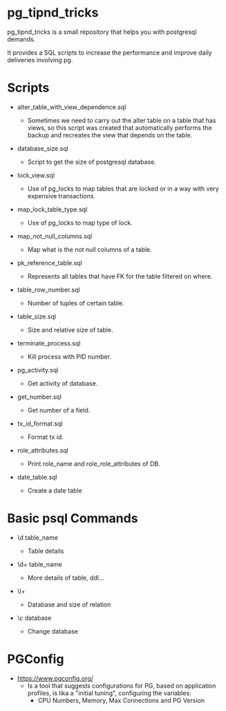 # pg_tipnd_tricks

pg_tipnd_tricks is a small repository that helps you with postgresql demands.

It provides a SQL scripts to increase the performance and improve daily deliveries involving pg.

# Scripts 

- alter_table_with_view_dependence.sql
  - Sometimes we need to carry out the alter table on a table that has views, so this script was created that automatically performs the backup and recreates the view that depends on the table.
  
- database_size.sql
  - Script to get the size of postgresql database.

- lock_view.sql
  - Use of pg_locks to map tables that are locked or in a way with very expensive transactions.

- map_lock_table_type.sql
  - Use of pg_locks to map type of lock.

- map_not_null_columns.sql
  - Map what is the not null columns of a table.

- pk_reference_table.sql
  - Represents all tables that have FK for the table filtered on where.

- table_row_number.sql
  - Number of tuples of certain table.

- table_size.sql
  - Size and relative size of table.

- terminate_process.sql
  - Kill process with PID number.

- pg_activity.sql
  - Get activity of database.
  
- get_number.sql
  - Get number of a field.

- tx_id_format.sql
  - Format tx id. 

- role_attributes.sql
  - Print role_name and role_role_attributes of DB.
 
- date_table.sql
  - Create a date table  

# Basic psql Commands 

- \d table_name  
  - Table details
    
- \d+ table_name 
  - More details of table, ddl...

- \l+ 
  - Database and size of relation
  
- \c database 
  - Change database

# PGConfig

- https://www.pgconfig.org/ 
  - Is a tool that suggests configurations for PG, based on application profiles, is lika a "initial tuning", configuring the variables: 
    - CPU Numbers, Memory, Max Connections and PG Version

